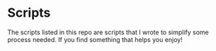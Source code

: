 # Scripts
The scripts listed in this repo are scripts that I wrote to simplify some process needed. If you find something that helps you enjoy! 
